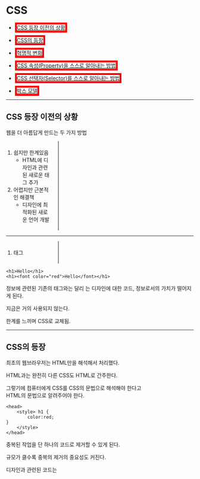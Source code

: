 # CSS

* [CSS 등장 이전의 상황](#CSS-등장-이전의-상황)

* [CSS의 등장](#CSS의-등장)

* [혁명적 변화](#혁명적-변화)

* [CSS 속성(Property)을 스스로 알아내는 방법](#CSS-속성을-스스로-알아내는-방법)

* [CSS 선택자(Selector)를 스스로 알아내는 방법](#CSS-선택자를-스스로-알아내는-방법)

* [박스 모델](#박스-모델)

---

## CSS 등장 이전의 상황

웹을 더 아름답게 만드는 두 가지 방법

1. 쉽지만 한계있음
    - HTML에 디자인과 관련된 새로운 태그 추가 
2. 어렵지만 근본적인 해결책
    - 디자인에 최적화된 새로운 언어 개발

---

1. <font> 태그
```
<h1>Hello</h1>
<h1><font color="red">Hello</font></h1>
```
정보에 관련된 기존의 태그와는 달리 <font>는 디자인에 대한 코드, 정보로서의 가치가 떨어지게 된다.

지금은 거의 사용되지 않는다.

한계를 느끼며 CSS로 교체됨.

---

## CSS의 등장

최초의 웹브라우저는 HTML만을 해석해서 처리했다.

HTML과는 완전히 다른 CSS도 HTML로 간주한다.

그렇기에 컴퓨터에게 CSS를 CSS의 문법으로 해석해야 한다고  
HTML의 문법으로 알려주어야 한다.
```
<head>
    <style> h1 {
        color:red;
}
    </style>
</head>
```
중복된 작업을 단 하나의 코드로 제거할 수 있게 된다.

규모가 클수록 중복의 제거의 중요성도 커진다.

디자인과 관련된 코드는 <style>태그 안에 갖혀있게 된다.
    
HTML이 정보에 전념할 수 있게끔 하기 위해  
훨씬 효율적으로 웹페이지를 디자인하기 위해 CSS가 도입됨.

---

## 혁명적 변화

웹브라우저로 하여금 어디부터 어디까지가 CSS인지 구분되야 함.

1. <style>태그를 통해
```
<head>
    <style> h1 {
        color:red;
}
    </style>
</head>
``` 
효과만으로는 누구에게 지정할지를 모르기에

[] {} 코드가 추가로 필요하다.

[]를 효과를 누구에게 줄 것인가를 선택한다는 의미에서 **선택자(Selector)**라고 부른다.

선택자에게 지정될 {}안의 효과를 **선언(declaration)**이라고 부른다.


1. 속성을 통해

    ```
    <body>
    <li><a href="2.html" style="color:red">CSS</a></li>
    </body>  
    ```
    
<body>안에서의 *<style>*은 HTML의 속성이다.
    
값으로 반드시 CSS의 효과가 들어온다는 약속이 되어있다.

style 태그를 직접 사용하면 선택자를 사용할 필요가 없다.

밑줄을 없애고 싶다면
```
text-decoration: none;
```

밑줄을 만들고 싶다면

```
text-decoration: underline;
```

---

### 이론 정리

```
<!-- Selector(선택자) --> a{
    <!-- Declaration(선언, 효과) --> color:red;
    }                   <!-- Property(속성) --> <!-- Property Value(값) -->
```

---

## CSS 속성을 스스로 알아내는 방법

CSS + [] + property 로 검색

크기와 관련된 property

```
div.a {
  font-size: 15px;
}

div.b {
  font-size: large;
}

div.c {
  font-size: 150%;
}
```

정렬과 관련된 property

```
div.a {
  text-align: center;
}

div.b {
  text-align: left;
}

div.c {
  text-align: right;
}

div.c {
  text-align: justify;
}
```

! 모든 걸 기억하지 않아도 검색 몇 번이면 정보를 찾을 수 있다

! 뇌를 이기는 의지는 없다. 뇌를 혹사시키면 뇌는 수단과 방법을 가리지 않고 그 일을 하지 않을 방법을 찾을 것이다.

---

## CSS 선택자를 스스로 알아내는 방법

### class 선택자

```
  .saw {
    color:gray;
  }

#active {
  color:red;
}
  
  <li><a href="1.html"class="saw">HTML</a></li>
  <li><a href="2.html"class="saw" id="active">CSS</a></li>  <!-- class="[]", saw : html -->
  <li><a href="3.html">JavaScript</a></li>
```
saw라고만 쓰면 웹페이지의 모든 saw라는 이름의 태그를 선택하는 선택자

class가 saw인 태그만 선택하려면 앞에 .을 붙인다.

---

#### class란?

* 특정 의도에 따라 하나로 그룹핑한다 라는 뜻이 포함되어 있다.
* 여러 개의 값이 들어올 수 있다. 
* 띄어쓰기로 구분한다.
* 하나의 태그에 여러 개의 속성이 들어올 수 있다
* 여러 개의 선택자를 통해 하나의 태그를 공동으로 제어할 수 있다.

---

### id 선택자


```
  .saw {
    color:gray;
  }

#active {
  color:red;
}
  
  <li><a href="1.html"class="saw">HTML</a></li>
  <li><a href="2.html"class="saw" id="active">CSS</a></li>  <!-- class="[]", saw : html -->
  <li><a href="3.html">JavaScript</a></li>
```

---

### 이론 정리

* id 선택자의 값은 한 웹페이지에서 단 한 번만 등장할 수 있다. (중복등장해서는 안 된다)
* id 선택자는 class보다 우선순위에 있다.
* class 선택자는 tag(elements) 선택자보다 우선순위에 있다.
* 동일한 순위라면 마지막에 등장하는 선택자가 우선순위에 있다.
* **tag 선택자 < class 선택자 < id 선택자**

---

## 박스 모델

```
    <style>
      h1{
        border-width:5px;
        border-color:red;
        border-style:solid;
      }
      a{
        border-width:5px;
        border-color:red;
        border-style:solid;
      }
    </style>

```
제목 태그(h1)은 화면 전체를 사용하며 줄바꿈을 된다. 

링크(a)는 줄바꿈을 하지 않고 자기 콘텐츠만큼의 공간을 사용한다.

전체를 쓰는 태그 : block level element(tag)
자기 크기만큼을 쓰는 태그 : inline element(tag)

```
h1{
        border-width:5px;
        border-color:red;
        border-style:solid;
        display:inline or block;
      }
```

block level element와 inline element는 display 속성의 기본값일 뿐 CSS를 통해 얼마든지 바꿀 수 있다.

---

### CSS 박스 모델

```
display:none;
```
으로 태그를 안보이게 할 수 있다.

   
```
hi, a {
  border:5px solid red;
}
```
선택자에서 콤마(,)를 통해 중복을 줄일 수 있다.

   
```
  width:100px;
  height:50px;
```
콘텐츠의 폭과 높이를 조절한다.

   
```
padding:20px;
```
콘텐츠와 테두리 사이의 간격을 조절한다.

   
```
border:5px solid:red;
```
테두리 값을 조절한다.

   
```
margin:20px;
```
테두리와 테두리 사이의 간격을 조절한다.

   
웹페이지에서 우클릭 후 검사를 누르면 태그가 어떤 CSS의 영향을 받는지 일목요연하게 알 수 있다.

---

## 박스 모델 응용

```
    <style>
h1 {
    font-size:80px;
    text-align:center;
    border-bottom:1px solid black;
    margin: 0px;
    padding: 20px;
  }
  ol {
    width:100px;
    border-right:1px solid black;
    margin:0px;
    padding:20px;
  }
  body{
    margin:0px;
  }
  </style>
  ```
